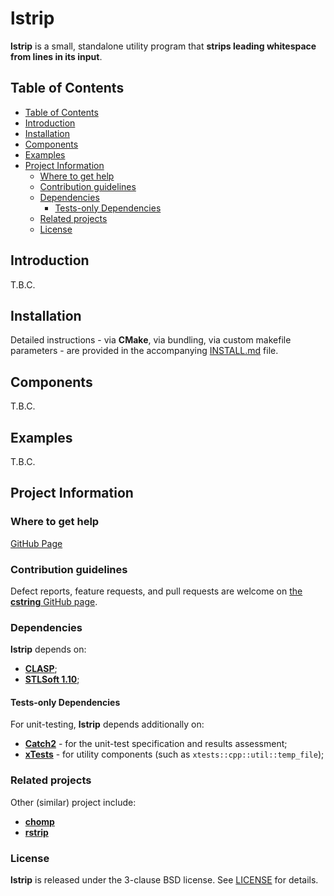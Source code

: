 # lstrip <!-- omit in toc -->

**lstrip** is a small, standalone utility program that **strips leading whitespace from lines in its input**.

## Table of Contents

- [Table of Contents](#table-of-contents)
- [Introduction](#introduction)
- [Installation](#installation)
- [Components](#components)
- [Examples](#examples)
- [Project Information](#project-information)
  - [Where to get help](#where-to-get-help)
  - [Contribution guidelines](#contribution-guidelines)
  - [Dependencies](#dependencies)
    - [Tests-only Dependencies](#tests-only-dependencies)
  - [Related projects](#related-projects)
  - [License](#license)

## Introduction

T.B.C.


## Installation

Detailed instructions - via **CMake**, via bundling, via custom makefile
parameters - are provided in the accompanying [INSTALL.md](./INSTALL.md)
file.


## Components

T.B.C.


## Examples

T.B.C.


## Project Information

### Where to get help

[GitHub Page](https://github.com/sistools/lstrip "GitHub Page")

### Contribution guidelines

Defect reports, feature requests, and pull requests are welcome on [the **cstring** GitHub page](https://github.com/sistools/lstrip).

### Dependencies

**lstrip** depends on:

* [**CLASP**](https://github.com/synesissoftware/CLASP);
* [**STLSoft 1.10**](https://github.com/synesissoftware/STLSoft-1.10);


#### Tests-only Dependencies

For unit-testing, **lstrip** depends additionally on:

* [**Catch2**](https://github.com/catchorg/catch2) - for the unit-test specification and results assessment;
* [**xTests**](https://github.com/synesissoftware/xTests) - for utility components (such as `xtests::cpp::util::temp_file`);


### Related projects

Other (similar) project include:

* [**chomp**](https://github.com/sistools/chomp)
* [**rstrip**](https://github.com/sistools/rstrip)


### License

**lstrip** is released under the 3-clause BSD license. See [LICENSE](./LICENSE) for details.


<!-- ########################### end of file ########################### -->

